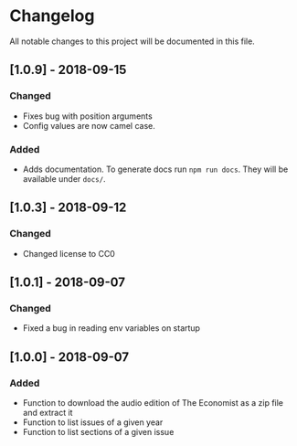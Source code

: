 # Changelog
All notable changes to this project will be documented in this file.

## [1.0.9] - 2018-09-15

### Changed
- Fixes bug with position arguments
- Config values are now camel case.

### Added
- Adds documentation. To generate docs run `npm run docs`. They will be available under `docs/`.

## [1.0.3] - 2018-09-12
### Changed 
- Changed license to CC0

## [1.0.1] - 2018-09-07
### Changed
- Fixed a bug in reading env variables on startup

## [1.0.0] - 2018-09-07
### Added
- Function to download the audio edition of The Economist as a zip file and extract it
- Function to list issues of a given year
- Function to list sections of a given issue